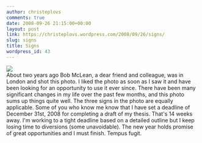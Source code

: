 ```yaml
---
author: christeplovs
comments: true
date: 2008-09-26 21:15:00+00:00
layout: post
link: https://christeplovs.wordpress.com/2008/09/26/signs/
slug: signs
title: Signs
wordpress_id: 43
---
```


[![](http://2.bp.blogspot.com/_HhmPNW8ElxU/SN1RXyDrYTI/AAAAAAAAAHE/xXkxWXBqES8/s400/16-signs.jpg)](http://2.bp.blogspot.com/_HhmPNW8ElxU/SN1RXyDrYTI/AAAAAAAAAHE/xXkxWXBqES8/s1600/16-signs.jpg)  
About two years ago Bob McLean, a dear friend and colleague, was in London and shot this photo.  I liked the photo as soon as I saw it and have been looking for an opportunity to use it ever since.  There have been many significant changes in my life over the past few months, and this photo sums up things quite well.  The three signs in the photo are equally applicable.  Some of you who know me know that I have set a deadline of December 31st, 2008 for completing a draft of my thesis.  That's 14 weeks away.  I'm working to a tight deadline based on a detailed outline but I keep losing time to diversions (some unavoidable). The new year holds promise of great opportunities and I must finish. Tempus fugit.
